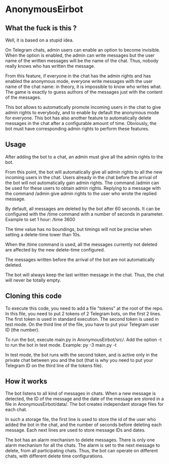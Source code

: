 # AnonymousEirbot
## What the fuck is this ?
Well, it is based on a stupid idea.

On Telegram chats, admin users can enable an option to become invisible. When the option is enabled, the admin can write messages but the user name of the written messages will be the name of the chat. Thus, nobody really knows who has written the message.

From this feature, if everyone in the chat has the admin rights and has enabled the anonymous mode, everyone write messages with the user name of the chat name: in theory, it is impossible to know who writes what. The game is exactly to guess authors of the messages just with the content of the messages.

This bot allows to automatically promote incoming users in the chat to give admin rights to everybody, and to enable by default the anonymous mode for everyone.
This bot has also another feature to automatically delete messages in the chat after a configurable amount of time.
Obviously, the bot must have corresponding admin rights to perform these features.

## Usage
After adding the bot to a chat, an admin must give all the admin rights to the bot.

From this point, the bot will automatically give all admin rights to all the new incoming users in the chat. Users already in the chat before the arrival of the bot will not automatically gain admin rights. The command /admin can be used for these users to obtain admin rights. Replying to a message with the command /admin give admin rights to the user who wrote the replied message.

By default, all messages are deleted by the bot after 60 seconds. It can be configured with the /time command with a number of seconds in parameter. Example to set 1 hour:
/time 3600

The time value has no boundings, but timings will not be precise when setting a delete-time lower than 10s.

When the /time command is used, all the messages currently not deleted are affected by the new delete-time configured.

The messages written before the arrival of the bot are not automatically deleted.

The bot will always keep the last written message in the chat. Thus, the chat will never be totally empty.
## Cloning this code
To execute this code, you need to add a file "tokens" at the root of the repo. In this file, you need to put 2 tokens of 2 Telegram bots, on the first 2 lines. The first token is used in standard execution. The second token is used in test mode. On the third line of the file, you have to put your Telegram user ID (the number).

To run the bot, execute main.py in AnonymousEirbot/src/. Add the option -t to run the bot in test mode. Example:
py -3 main.py -t

In test mode, the bot runs with the second token, and is active only in the private chat between you and the bot (that is why you need to put your Telegram ID on the third line of the tokens file).

## How it works
The bot listens to all kind of messages in chats. When a new message is detected, the ID of the message and the date of the message are stored in a file in AnonymousEirbot/data/. The bot creates independant storage files for each chat.

In such a storage file, the first line is used to store the id of the user who added the bot in the chat, and the number of seconds before deleting each message. Each next lines are used to store message IDs and dates.

The bot has an alarm mechanism to delete messages. There is only one alarm mechanism for all the chats. The alarm is set to the next message to delete, from all participating chats. Thus, the bot can operate on different chats, with different delete time configurations.
